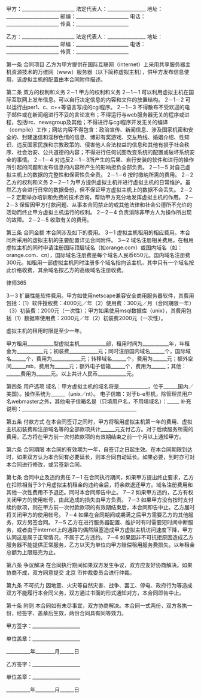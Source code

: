 
 


甲方：______________________
法定代表人：________________
地址：______________________
邮编：______________________
电话：______________________
传真：______________________


乙方：______________________
法定代表人：________________
地址：______________________
邮编：______________________
电话：______________________
传真：______________________


第一条 合同项目
乙方为甲方提供在国际互联网（internet）上采用共享服务器主机资源技术的万维网（www）服务器（以下简称虚拟主机），供甲方发布信息使用，该虚拟主机的配置由本合同附件描述。


第二条 双方的权利和义务
2－1  甲方的权利和义务
2－1－1  可以利用虚拟主机在国际互联网上发布信息。可以自行决定信息的内容和文件的放置结构。
2－1－2  可以运行由per1、c、c++等语言写成的cgi程序。
2－1－3  不得散布不受欢迎的电子邮件或在新闻组进行不妥的言论发布；不得运行与web服务器无关的程序或进程，包括irc、newsgroup及其他；不得进行与cgi程序开发无关的编译（compile）工作；网站内容不得包含：政治宣传、新闻信息、涉及国家机密和安全的、封建迷信和淫秽色情的信息、博彩有奖游戏、交友热线、婚姻介绍、性知识、违反国家民族和宗教政策的、侵害他人合法权益的信息和其他有损于社会秩序、社会治安、公共道德的内容；不得进行任何试图改变系统的配置或破坏系统安全的事情。
2－1－4  对违反2－1－3所产生的后果、自行安装的软件和进行的操作所引起的问题和发布信息的内容所产生的影响担负全部负责。
2－1－5  对自己虚拟主机上的数据的完整性和保密性负全责。
2－1－6  按时缴纳所需的费用。
2－2  乙方的权利和义务
2－2－1  为甲方提供虚拟主机并进行虚拟主机的日常维护。虽然乙方会进行日常的数据备份，但不保证甲方虚拟主机上的数据不会丢失。
2－2－2  定期举办培训和免费的技术咨询，帮助甲方充分地发挥虚拟主机的作用。
2－2－3  保留因甲方付款问题、从事本合同禁止的或其他法律和社会公德所不允许的活动而终止甲方虚拟主机运行的权利。
2－2－4  负责消除非甲方人为操作所出现的故障。
2－2－5  收取有关的费用。


第三条 合同金额
本合同涉及如下的费用。
3－1  虚拟主机租用的相应费用。本合同所采用的虚拟主机的主要配置详见合同附件。
3－2  域名注册相关费用。在租用虚拟主机的同时申请注册国际顶层域名（如orange.com）或国内域名（如：orange.com．cn），国际域名注册费是每个域名人民币650元。国内域名注册费300元。如租用一部虚拟主机同时注册多个域名指向该主机，其中只有一个域名按此价格收费，其余域名按乙方的高级域名注册收费。




 
律师365






3－3  扩展性能软件费用。甲方如使用netscape兼容安全商用服务器软件，其费用包括：（1）软件授权费：4000元／年（2）使用费：300元／月（合同期限一年）（3）初装费：2000元（一次性）；甲方如果使用msql数据库（unix），其费用包括（1）数据库使用费：2000元／年（2）初装费2000元（一次性）。

虚拟主机的租用时限是至少一年。

甲方租用___________型虚拟主机___________部，租用时间为___________年，年租金为___________元；初装费____________元；同时注册国内域名______个，国际域名______个，费用为____________元；转移域名______个，费用为______元；额外空间______mb，费用为______元；额外电子信箱______个，费用为______；其他：______费用为______元。以上共计人民币____________元。




第四条 用户选项
域名：甲方虚拟主机的域名将是____________，位于______国内／美国）。操作系统为______（unix／nt）。
电子信箱：对于b-e型机，除管理员用户名webmaster之外，其他电子信箱名是（只填用户名，不用填域名）：_____
补充说明：________________________________________________


第五条 付款方式
在本合同签订之同时，甲方将租用虚拟主机第一年的费用、虚拟主机初装费和注册域名等的全部款项共计______元支付乙方。对于后续服务所需的费用，乙方将在甲方前一次付款款项的有效期结束之前一个月以上通知甲方。


第六条 合同期限
本合同的有效期为一年，自签订之日起生效。在本合同期限到达时，如果双方认为本合同有必要延长，则本合同自动延长。如果必要，到时亦可对本合同进行修改，或另签新合同。


第七条 合同中止及违约责任
7－1  在合同执行期间，如果甲方提出终止要求，乙方在扣除相当于3个月虚拟主机租金的违约金后，将余款退还甲方。域名注册费用和其他一次性费用不予退还。同时本合同即告中止。
7－2  如果甲方违约，乙方有权关闭甲方的使用帐号，由此造成的损失由甲方负责。
7－3  如果甲方没有按时支付续约款项，则在甲方前一次付款款项的有效期结束后，本合同即告中止。乙方届时将关闭甲方的使用帐号。
7－4  如果在合同期间或期满之后甲方需要乙方的其他服务，双方另签合同。
7－5  乙方在进行服务器配置、维护时有时需要短时间中断服务，或者由于internet上的通路的偶然阻塞造成甲方虚拟主机访问速度下降，甲方认同这是属于正常情况，不属于乙方违约。
7－6  如果因非不可抗拒原因造成乙方服务器不能提供正常服务，乙方以天为单位向甲方赔偿租用服务费损失。以年租金总额为上限赔完为止。


第八条 争议解决
在合同执行期间如果双方发生争议，双方应友好协商解决。如果协商不成，双方同意提交
北京
市仲裁委员会进行仲裁。


第九条 不可抗力
因地震、火灾等自然灾害、战争、罢工、停电、政府行为等造成双方不能履行本合同义务，双方通过书面的形式通知对方，本合同即告中止。


第十条 附则
本合同如有未尽事宜，双方协商解决。本合同一式两份，双方各执一份，经签字、盖章后生效，两份合同具有同等效力。


 



 甲方签字：____________________
 
单位盖章：____________________
 
__________年________月______日
 


 

  乙方签字：____________________
  
单位盖章：____________________
  
__________年________月______日
  

 
  

 
  
 
   
 
   
 
    


    
 

    


    


    
 
 
   
 
  
 
 


